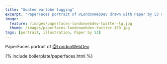 ```yaml
---
title: "Goatee earlobe tugging"
excerpt: "PaperFaces portrait of @LondonWebDev drawn with Paper by 53 on an iPad."
image: 
  feature: /images/paperfaces-londonwebdev-twitter-lg.jpg
  thumb: /images/paperfaces-londonwebdev-twitter-150.jpg
tags: [portrait, illustration, Paper by 53]
---
```


PaperFaces portrait of [@LondonWebDev](http://twitter.com/LondonWebDev).

{% include boilerplate/paperfaces.html %}